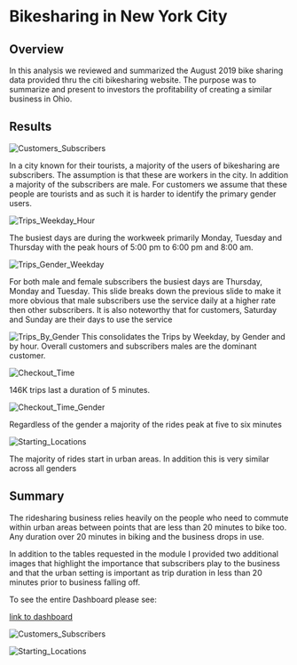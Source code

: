 # Bikesharing in New York City

## Overview
In this analysis we reviewed and summarized the August 2019 bike sharing data provided thru the citi bikesharing website.  The purpose was to summarize and present to investors the profitability of creating a similar business in Ohio. 

## Results

![Customers_Subscribers](Images/Customers_Subscribers.png)

In a city known for their tourists, a majority of the users of bikesharing are subscribers.  The assumption is that these are workers in the city.  In addition a majority of the subscribers are male.  For customers we assume that these people are tourists and as such it is harder to identify the primary gender users.

![Trips_Weekday_Hour](Images/Trips_Weekday_Hour.png)

The busiest days are during the workweek primarily Monday, Tuesday and Thursday with the peak hours of 5:00 pm to 6:00 pm and 8:00 am.

![Trips_Gender_Weekday](Images/Trips_Gender_Weekday.png)

For both male and female subscribers the busiest days are Thursday, Monday and Tuesday.  This slide breaks down the previous slide to make it more obvious that male subscribers use the service daily at a higher rate then other subscribers.  It is also noteworthy that for customers, Saturday and Sunday are their days to use the service

![Trips_By_Gender](Images/Trips_By_Gender.png)
This consolidates the Trips by Weekday, by Gender and by hour.  Overall customers and subscribers males are the dominant customer.

![Checkout_Time](Images/Checkout_Time.png)

146K trips last a duration of 5 minutes.  

![Checkout_Time_Gender](Images/Checkout_Time_Gender.png)

Regardless of the gender a majority of the rides peak at five to six minutes

![Starting_Locations](Images/Starting_Locations.png)

The majority of rides start in urban areas.  In addition this is very similar across all genders


## Summary

The ridesharing business relies heavily on the people who need to commute within urban areas between points that are less than 20 minutes to bike too.  Any duration over 20 minutes in biking and the business drops in use.  

In addition to the tables requested in the module I provided two additional images that highlight the importance that subscribers play to the business and that the urban setting is important as trip duration in less than 20 minutes prior to business falling off.

To see the entire Dashboard please see:

[link to dashboard](https://public.tableau.com/app/profile/katrina.holcomb/viz/BikesharingChallenge_16315410140640/BikeSharingasaBusiness?publish=yes)

![Customers_Subscribers](Images/Customers_Subscribers.png)

![Starting_Locations](Images/Starting_Locations.png)
